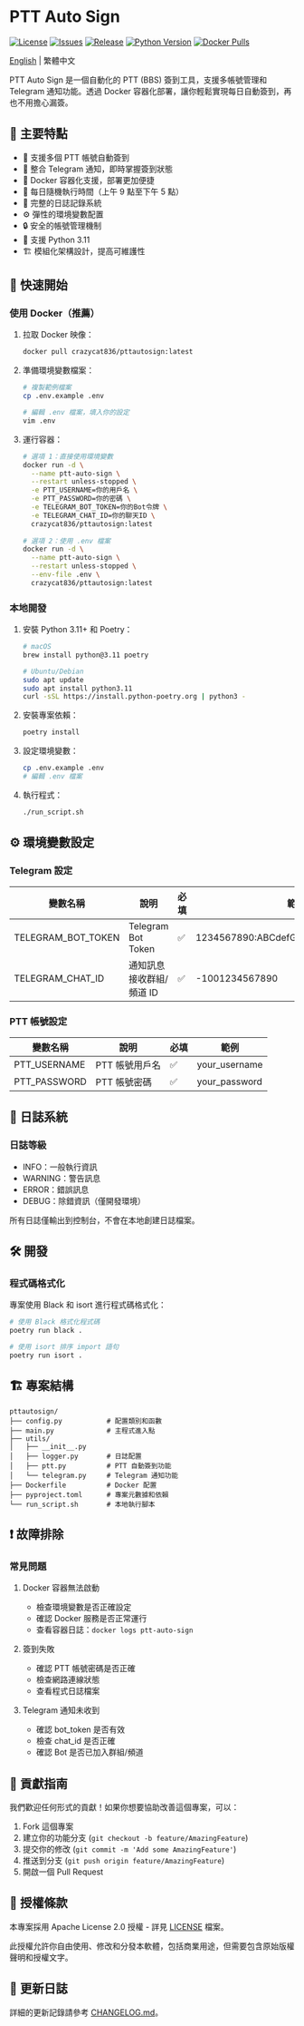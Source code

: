 # PTT Auto Sign

[![License](https://img.shields.io/github/license/crazycat836/ptt-auto-sign?style=for-the-badge&color=5D6D7E)](LICENSE)
[![Issues](https://img.shields.io/github/issues/crazycat836/ptt-auto-sign?style=for-the-badge&color=5D6D7E)](https://github.com/crazycat836/ptt-auto-sign/issues)
[![Release](https://img.shields.io/github/v/release/crazycat836/ptt-auto-sign?style=for-the-badge&color=5D6D7E)](https://github.com/crazycat836/ptt-auto-sign/releases)
[![Python Version](https://img.shields.io/badge/Python-3.11-5D6D7E?style=for-the-badge&logo=python&logoColor=white)](https://www.python.org)
[![Docker Pulls](https://img.shields.io/docker/pulls/crazycat836/pttautosign?style=for-the-badge&color=5D6D7E)](https://hub.docker.com/r/crazycat836/pttautosign)

[English](README.md) | 繁體中文

PTT Auto Sign 是一個自動化的 PTT (BBS) 簽到工具，支援多帳號管理和 Telegram 通知功能。透過 Docker 容器化部署，讓你輕鬆實現每日自動簽到，再也不用擔心漏簽。

## 🌟 主要特點

- 🔄 支援多個 PTT 帳號自動簽到
- 📱 整合 Telegram 通知，即時掌握簽到狀態
- 🐳 Docker 容器化支援，部署更加便捷
- 🎲 每日隨機執行時間（上午 9 點至下午 5 點）
- 📝 完整的日誌記錄系統
- ⚙️ 彈性的環境變數配置
- 🔒 安全的帳號管理機制
- 🐍 支援 Python 3.11
- 🏗️ 模組化架構設計，提高可維護性

## 🚀 快速開始

### 使用 Docker（推薦）

1. 拉取 Docker 映像：
   ```bash
   docker pull crazycat836/pttautosign:latest
   ```

2. 準備環境變數檔案：
   ```bash
   # 複製範例檔案
   cp .env.example .env
   
   # 編輯 .env 檔案，填入你的設定
   vim .env
   ```

3. 運行容器：
   ```bash
   # 選項 1：直接使用環境變數
   docker run -d \
     --name ptt-auto-sign \
     --restart unless-stopped \
     -e PTT_USERNAME=你的用戶名 \
     -e PTT_PASSWORD=你的密碼 \
     -e TELEGRAM_BOT_TOKEN=你的Bot令牌 \
     -e TELEGRAM_CHAT_ID=你的聊天ID \
     crazycat836/pttautosign:latest
     
   # 選項 2：使用 .env 檔案
   docker run -d \
     --name ptt-auto-sign \
     --restart unless-stopped \
     --env-file .env \
     crazycat836/pttautosign:latest
   ```

### 本地開發

1. 安裝 Python 3.11+ 和 Poetry：
   ```bash
   # macOS
   brew install python@3.11 poetry
   
   # Ubuntu/Debian
   sudo apt update
   sudo apt install python3.11
   curl -sSL https://install.python-poetry.org | python3 -
   ```

2. 安裝專案依賴：
   ```bash
   poetry install
   ```

3. 設定環境變數：
   ```bash
   cp .env.example .env
   # 編輯 .env 檔案
   ```

4. 執行程式：
   ```bash
   ./run_script.sh
   ```

## ⚙️ 環境變數設定

### Telegram 設定
| 變數名稱 | 說明 | 必填 | 範例 |
|---------|------|------|------|
| TELEGRAM_BOT_TOKEN | Telegram Bot Token | ✅ | 1234567890:ABCdefGHIjklMNOpqrsTUVwxyz |
| TELEGRAM_CHAT_ID | 通知訊息接收群組/頻道 ID | ✅ | -1001234567890 |

### PTT 帳號設定
| 變數名稱 | 說明 | 必填 | 範例 |
|---------|------|------|------|
| PTT_USERNAME | PTT 帳號用戶名 | ✅ | your_username |
| PTT_PASSWORD | PTT 帳號密碼 | ✅ | your_password |

## 📝 日誌系統

### 日誌等級
- INFO：一般執行資訊
- WARNING：警告訊息
- ERROR：錯誤訊息
- DEBUG：除錯資訊（僅開發環境）

所有日誌僅輸出到控制台，不會在本地創建日誌檔案。

## 🛠️ 開發

### 程式碼格式化

專案使用 Black 和 isort 進行程式碼格式化：

```bash
# 使用 Black 格式化程式碼
poetry run black .

# 使用 isort 排序 import 語句
poetry run isort .
```

## 🏗️ 專案結構

```
pttautosign/
├── config.py           # 配置類別和函數
├── main.py             # 主程式進入點
├── utils/
│   ├── __init__.py
│   ├── logger.py       # 日誌配置
│   ├── ptt.py          # PTT 自動簽到功能
│   └── telegram.py     # Telegram 通知功能
├── Dockerfile          # Docker 配置
├── pyproject.toml      # 專案元數據和依賴
└── run_script.sh       # 本地執行腳本
```

## ❗️ 故障排除

### 常見問題

1. Docker 容器無法啟動
   - 檢查環境變數是否正確設定
   - 確認 Docker 服務是否正常運行
   - 查看容器日誌：`docker logs ptt-auto-sign`

2. 簽到失敗
   - 確認 PTT 帳號密碼是否正確
   - 檢查網路連線狀態
   - 查看程式日誌檔案

3. Telegram 通知未收到
   - 確認 bot_token 是否有效
   - 檢查 chat_id 是否正確
   - 確認 Bot 是否已加入群組/頻道

## 🤝 貢獻指南

我們歡迎任何形式的貢獻！如果你想要協助改善這個專案，可以：

1. Fork 這個專案
2. 建立你的功能分支 (`git checkout -b feature/AmazingFeature`)
3. 提交你的修改 (`git commit -m 'Add some AmazingFeature'`)
4. 推送到分支 (`git push origin feature/AmazingFeature`)
5. 開啟一個 Pull Request

## 📄 授權條款

本專案採用 Apache License 2.0 授權 - 詳見 [LICENSE](LICENSE) 檔案。

此授權允許你自由使用、修改和分發本軟體，包括商業用途，但需要包含原始版權聲明和授權文字。

## 📝 更新日誌

詳細的更新記錄請參考 [CHANGELOG.md](CHANGELOG.md)。 